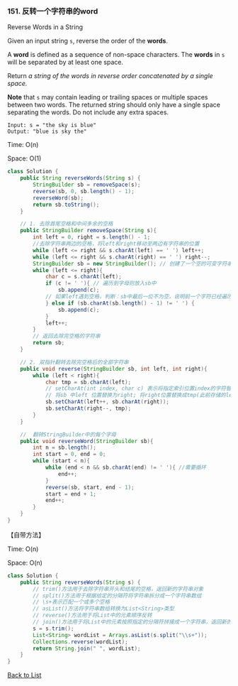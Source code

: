 ### 151. 反转一个字符串的word

Reverse Words in a String

Given an input string `s`, reverse the order of the **words**.

A **word** is defined as a sequence of non-space characters. The **words** in `s` will be separated by at least one space.

Return *a string of the words in reverse order concatenated by a single space.*

**Note** that `s` may contain leading or trailing spaces or multiple spaces between two words. The returned string should only have a single space separating the words. Do not include any extra spaces.

```
Input: s = "the sky is blue"
Output: "blue is sky the"
```



Time: O(n)

Space: O(1)

```java
class Solution {
    public String reverseWords(String s) {
        StringBuilder sb = removeSpace(s);  
        reverse(sb, 0, sb.length() - 1);
        reverseWord(sb);
        return sb.toString();
    }

    // 1. 去除首尾空格和中间多余的空格
    public StringBuilder removeSpace(String s){
        int left = 0, right = s.length() - 1;
        //去除字符串两边的空格，将left和right移动至两边有字符串的位置
        while (left <= right && s.charAt(left) == ' ') left++;  
        while (left <= right && s.charAt(right) == ' ') right--;
        StringBuilder sb = new StringBuilder(); // 创建了一个空的可变字符串对象StringBuilder
        while (left <= right){
            char c = s.charAt(left);
            if (c != ' '){ // 遍历到字母则放入sb中
                sb.append(c);
            // 如果left遇到空格，判断：sb中最后一位不为空，说明前一个字符已经遍历完，就将这个空格放入sb中
            } else if (sb.charAt(sb.length() - 1) != ' ') {
                sb.append(c);
            }
            left++;
        }
        // 返回去除完空格的字符串
        return sb;
    }

    // 2. 双指针翻转去除完空格后的全部字符串
    public void reverse(StringBuilder sb, int left, int right){
        while (left < right){
            char tmp = sb.charAt(left);
            // setCharAt(int index, char c) 表示将指定索引位置index的字符替换为指定的字符c
            // 将sb 中left 位置替换为right; 将right位置替换成tmp(此前存储的left位置的值)
            sb.setCharAt(left++, sb.charAt(right));
            sb.setCharAt(right--, tmp);
        }
    }

    //  翻转StringBuilder中的每个字母
    public void reverseWord(StringBuilder sb){
        int n = sb.length();
        int start = 0, end = 0;
        while (start < n){
            while (end < n && sb.charAt(end) != ' '){ //需要循环
                end++;
            }
            reverse(sb, start, end - 1);
            start = end + 1;
            end++;
        }
    }
}
```



【自带方法】

Time: O(n)

Space: O(n)

```java
class Solution {
    public String reverseWords(String s) {
        // trim()方法用于去除字符串开头和结尾的空格，返回新的字符串对象
        // split()方法用于根据给定的分隔符将字符串拆分成一个字符串数组
        // \s+表示匹配一个或多个空格
        // asList()方法将字符串数组转换为List<String>类型
        // reverse()方法用于将List中的元素顺序反转
        // join()方法用于将List中的元素按照指定的分隔符拼接成一个字符串，返回新的字符串对象。这里是将倒序排列后的单词按照空格拼接成一个新的字符串。
        s = s.trim();
        List<String> wordList = Arrays.asList(s.split("\\s+"));
        Collections.reverse(wordList);
        return String.join(" ", wordList);
    }
}
```



[Back to List](https://github.com/xiaoshuzhao/leetcode-notes-java/blob/main/%E6%95%B0%E6%8D%AE%E7%BB%93%E6%9E%84/%E5%AD%97%E7%AC%A6%E4%B8%B2/String%20List.md)
